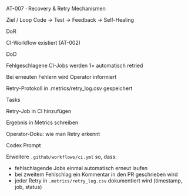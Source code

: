 AT-007 · Recovery & Retry Mechanismen

Ziel / Loop
Code → Test → Feedback → Self-Healing

DoR

CI-Workflow existiert (AT-002)

DoD

Fehlgeschlagene CI-Jobs werden 1× automatisch retried

Bei erneuten Fehlern wird Operator informiert

Retry-Protokoll in .metrics/retry_log.csv gespeichert

Tasks

Retry-Job in CI hinzufügen

Ergebnis in Metrics schreiben

Operator-Doku: wie man Retry erkennt

Codex Prompt

Erweitere `.github/workflows/ci.yml` so, dass:
- fehlschlagende Jobs einmal automatisch erneut laufen
- bei zweitem Fehlschlag ein Kommentar in den PR geschrieben wird
- jeder Retry in `.metrics/retry_log.csv` dokumentiert wird (timestamp, job, status)
